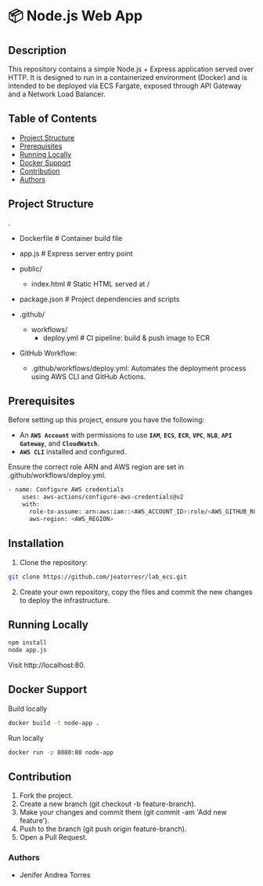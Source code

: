 # 📦 Node.js Web App

## Description

This repository contains a simple Node.js + Express application served over HTTP. It is designed to run in a containerized environment (Docker) and is intended to be deployed via ECS Fargate, exposed through API Gateway and a Network Load Balancer.

## Table of Contents

- [Project Structure](#project-structure)
- [Prerequisites](#prerequisites)
- [Running Locally](#running-locally)
- [Docker Support](#docker-support)
- [Contribution](#contribution)
- [Authors](#authors)

## Project Structure

.
- Dockerfile                 # Container build file
- app.js                    # Express server entry point
- public/
    - index.html            # Static HTML served at /
- package.json              # Project dependencies and scripts
- .github/
    - workflows/
        - deploy.yml   # CI pipeline: build & push image to ECR

- GitHub Workflow:
  - .github/workflows/deploy.yml: Automates the deployment process using AWS CLI and GitHub Actions.

## Prerequisites

Before setting up this project, ensure you have the following:

- An **`AWS Account`** with permissions to use **`IAM`**, **`ECS`**, **`ECR`**, **`VPC`**, **`NLB`**, **`API Gateway`**, and **`CloudWatch`**.
- **`AWS CLI`** installed and configured.

Ensure the correct role ARN and AWS region are set in .github/workflows/deploy.yml.
```bash
- name: Configure AWS credentials
    uses: aws-actions/configure-aws-credentials@v2
    with:
      role-to-assume: arn:aws:iam::<AWS_ACCOUNT_ID>:role/<AWS_GITHUB_ROLE_NAME>
      aws-region: <AWS_REGION>
```


## Installation

1. Clone the repository:
```bash
git clone https://github.com/jeatorresr/lab_ecs.git
```
2. Create your own repository, copy the files and commit the new changes to deploy the infrastructure.

## Running Locally

```bash
npm install
node app.js
```
Visit http://localhost:80.

## Docker Support

Build locally
```bash
docker build -t node-app .
```

Run locally
```bash
docker run -p 8080:80 node-app
```

## Contribution

1. Fork the project.
2. Create a new branch (git checkout -b feature-branch).
3. Make your changes and commit them (git commit -am 'Add new feature').
4. Push to the branch (git push origin feature-branch).
5. Open a Pull Request.


### Authors
- Jenifer Andrea Torres
